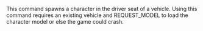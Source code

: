 This command spawns a character in the driver seat of a vehicle. Using this command requires an existing vehicle and REQUEST_MODEL to load the character model or else the game could crash.
